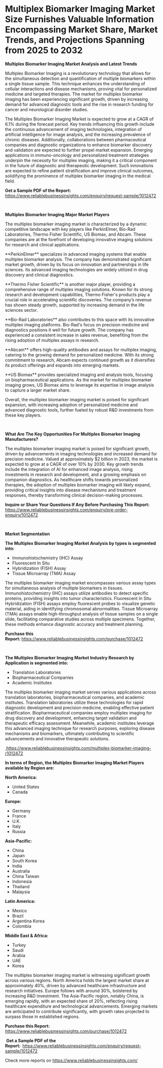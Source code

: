 <p><h1>Multiplex Biomarker Imaging Market Size Furnishes Valuable Information Encompassing Market Share, Market Trends, and Projections Spanning from 2025 to 2032</h1></p><p><strong>Multiplex Biomarker Imaging Market Analysis and Latest Trends</strong></p>
<p><p>Multiplex Biomarker Imaging is a revolutionary technology that allows for the simultaneous detection and quantification of multiple biomarkers within a single tissue sample. This technique enhances the understanding of cellular interactions and disease mechanisms, proving vital for personalized medicine and targeted therapies. The market for multiplex biomarker imaging has been experiencing significant growth, driven by increasing demand for advanced diagnostic tools and the rise in research funding for cancer and neurological disorder studies.</p><p>The Multiplex Biomarker Imaging Market is expected to grow at a CAGR of 6.1% during the forecast period. Key trends influencing this growth include the continuous advancement of imaging technologies, integration of artificial intelligence for image analysis, and the increasing prevalence of chronic diseases. Additionally, collaborations between pharmaceutical companies and diagnostic organizations to enhance biomarker discovery and validation are expected to further propel market expansion. Emerging applications in immuno-oncology and personalized treatment strategies underpin the necessity for multiplex imaging, making it a critical component in the future of diagnostic and therapeutic development. Such innovations are expected to refine patient stratification and improve clinical outcomes, solidifying the prominence of multiplex biomarker imaging in the medical field.</p></p>
<p><strong>Get a Sample PDF of the Report:&nbsp;</strong> <a href="https://www.reliablebusinessinsights.com/enquiry/request-sample/1012472?utm_campaign=3079&utm_medium=2&utm_source=Github&utm_content=ia&utm_term=05032025&utm_id=multiplex-biomarker-imaging">https://www.reliablebusinessinsights.com/enquiry/request-sample/1012472</a></p>
<p>&nbsp;</p>
<p><strong>Multiplex Biomarker Imaging Major Market Players</strong></p>
<p><p>The multiplex biomarker imaging market is characterized by a dynamic competitive landscape with key players like PerkinElmer, Bio-Rad Laboratories, Thermo Fisher Scientific, US Biomax, and Abcam. These companies are at the forefront of developing innovative imaging solutions for research and clinical applications.</p><p>**PerkinElmer** specializes in advanced imaging systems that enable multiplex biomarker analysis. The company has demonstrated significant market growth, driven by its focus on innovation and partnerships in life sciences. Its advanced imaging technologies are widely utilized in drug discovery and clinical diagnostics.</p><p>**Thermo Fisher Scientific** is another major player, providing a comprehensive range of multiplex imaging solutions. Known for its strong research and development capabilities, Thermo Fisher's products play a crucial role in accelerating scientific discoveries. The company’s revenue has shown steady growth, supported by increasing demand in the life sciences sector.</p><p>**Bio-Rad Laboratories** also contributes to this space with its innovative multiplex imaging platforms. Bio-Rad's focus on precision medicine and diagnostics positions it well for future growth. The company has experienced a consistent increase in sales revenue, benefiting from the rising adoption of multiplex assays in research.</p><p>**Abcam** offers high-quality antibodies and assays for multiplex imaging, catering to the growing demand for personalized medicine. With its strong commitment to research, Abcam expects continued growth as it diversifies its product offerings and expands into emerging markets.</p><p>**US Biomax** provides specialized imaging and analysis tools, focusing on biopharmaceutical applications. As the market for multiplex biomarker imaging grows, US Biomax aims to leverage its expertise in image analysis to capture a larger market share.</p><p>Overall, the multiplex biomarker imaging market is poised for significant expansion, with increasing adoption of personalized medicine and advanced diagnostic tools, further fueled by robust R&D investments from these key players.</p></p>
<p>&nbsp;</p>
<p><strong>What Are The Key Opportunities For Multiplex Biomarker Imaging Manufacturers?</strong></p>
<p><p>The multiplex biomarker imaging market is poised for significant growth, driven by advancements in imaging technologies and increased demand for precision medicine. Valued at approximately $2 billion in 2023, the market is expected to grow at a CAGR of over 10% by 2030. Key growth trends include the integration of AI for enhanced image analysis, rising investments in research and development, and a growing emphasis on companion diagnostics. As healthcare shifts towards personalized therapies, the adoption of multiplex biomarker imaging will likely expand, providing critical insights into disease mechanisms and treatment responses, thereby transforming clinical decision-making processes.</p></p>
<p><strong>Inquire or Share Your Questions If Any Before Purchasing This Report:</strong> <a href="https://www.reliablebusinessinsights.com/enquiry/pre-order-enquiry/1012472?utm_campaign=3079&utm_medium=2&utm_source=Github&utm_content=ia&utm_term=05032025&utm_id=multiplex-biomarker-imaging">https://www.reliablebusinessinsights.com/enquiry/pre-order-enquiry/1012472</a></p>
<p>&nbsp;</p>
<p><strong>Market Segmentation</strong></p>
<p><strong>The Multiplex Biomarker Imaging Market Analysis by types is segmented into:</strong></p>
<p><ul><li>Immunohistochemistry (IHC) Assay</li><li>Fluorescent In Situ</li><li>Hybridization (FISH) Assay</li><li>Tissue Microarray (TMA) Assay</li></ul></p>
<p><p>The multiplex biomarker imaging market encompasses various assay types for simultaneous analysis of multiple biomarkers in tissues. Immunohistochemistry (IHC) assays utilize antibodies to detect specific proteins, providing insights into tumor characteristics. Fluorescent In Situ Hybridization (FISH) assays employ fluorescent probes to visualize genetic material, aiding in identifying chromosomal abnormalities. Tissue Microarray (TMA) assays enable high-throughput analysis of tissue samples on a single slide, facilitating comparative studies across multiple specimens. Together, these methods enhance diagnostic accuracy and treatment planning.</p></p>
<p><strong>Purchase this Report:&nbsp;</strong><a href="https://www.reliablebusinessinsights.com/purchase/1012472?utm_campaign=3079&utm_medium=2&utm_source=Github&utm_content=ia&utm_term=05032025&utm_id=multiplex-biomarker-imaging">https://www.reliablebusinessinsights.com/purchase/1012472</a></p>
<p>&nbsp;</p>
<p><strong>The Multiplex Biomarker Imaging Market Industry Research by Application is segmented into:</strong></p>
<p><ul><li>Translation Laboratories</li><li>Biopharmaceutical Companies</li><li>Academic Institutes</li></ul></p>
<p><p>The multiplex biomarker imaging market serves various applications across translation laboratories, biopharmaceutical companies, and academic institutes. Translation laboratories utilize these technologies for rapid diagnostic development and precision medicine, enabling effective patient stratification. Biopharmaceutical companies employ multiplex imaging for drug discovery and development, enhancing target validation and therapeutic efficacy assessment. Meanwhile, academic institutes leverage this advanced imaging technique for research purposes, exploring disease mechanisms and biomarkers, ultimately contributing to scientific advancements and innovative therapeutic solutions.</p></p>
<p><a href="https://www.reliablebusinessinsights.com/multiplex-biomarker-imaging-r1012472?utm_campaign=3079&utm_medium=2&utm_source=Github&utm_content=ia&utm_term=05032025&utm_id=multiplex-biomarker-imaging">&nbsp;https://www.reliablebusinessinsights.com/multiplex-biomarker-imaging-r1012472</a></p>
<p><strong>In terms of Region, the Multiplex Biomarker Imaging Market Players available by Region are:</strong></p>
<p>
    <p> <strong> North America: </strong>
        <ul>
            <li>United States</li>
            <li>Canada</li>
        </ul>
        </p> 
    <p> <strong> Europe: </strong>
        <ul>
            <li>Germany</li>
            <li>France</li>
            <li>U.K.</li>
            <li>Italy</li>
            <li>Russia</li>
        </ul>
        </p> 
    <p> <strong> Asia-Pacific: </strong>
        <ul>
            <li>China</li>
            <li>Japan</li>
            <li>South Korea</li>
            <li>India</li>
            <li>Australia</li>
            <li>China Taiwan</li>
            <li>Indonesia</li>
            <li>Thailand</li>
            <li>Malaysia</li>
        </ul>
        </p> 
    <p> <strong> Latin America: </strong>
        <ul>
            <li>Mexico</li>
            <li>Brazil</li>
            <li>Argentina Korea</li>
            <li>Colombia</li>
        </ul>
        </p> 
    <p> <strong> Middle East & Africa: </strong>
        <ul>
            <li>Turkey</li>
            <li>Saudi</li>
            <li>Arabia</li>
            <li>UAE</li>
            <li>Korea</li>
        </ul>
    </p>
    </p>
<p><p>The multiplex biomarker imaging market is witnessing significant growth across various regions. North America holds the largest market share at approximately 40%, driven by advanced healthcare infrastructure and research initiatives. Europe follows with around 30%, bolstered by increasing R&D investment. The Asia-Pacific region, notably China, is emerging rapidly, with an expected share of 20%, reflecting rising healthcare expenditure and technological advancements. Emerging markets are anticipated to contribute significantly, with growth rates projected to surpass those in established regions.</p></p>
<p><strong>Purchase this Report: </strong><a href="https://www.reliablebusinessinsights.com/purchase/1012472?utm_campaign=3079&utm_medium=2&utm_source=Github&utm_content=ia&utm_term=05032025&utm_id=multiplex-biomarker-imaging">https://www.reliablebusinessinsights.com/purchase/1012472</a></p>
<p>&nbsp;<strong>Get a Sample PDF of the Report:&nbsp;&nbsp;</strong><a href="https://www.reliablebusinessinsights.com/enquiry/request-sample/1012472?utm_campaign=3079&utm_medium=2&utm_source=Github&utm_content=ia&utm_term=05032025&utm_id=multiplex-biomarker-imaging">https://www.reliablebusinessinsights.com/enquiry/request-sample/1012472</a></p>
<p><strong></strong></p>
<p>Check more reports on <a href="https://www.reliablebusinessinsights.com/?utm_campaign=3079&utm_medium=2&utm_source=Github&utm_content=ia&utm_term=05032025&utm_id=multiplex-biomarker-imaging">https://www.reliablebusinessinsights.com/</a></p>